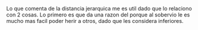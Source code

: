 Lo que comenta de la distancia jerarquica me es util dado que lo relaciono con 2 cosas.
Lo primero es que da una razon del porque al sobervio le es mucho mas facil poder herir a otros, dado que les considera inferiores.

